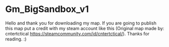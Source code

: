# Gm_BigSandbox_v1
Hello and thank you for downloading my map. If you are going to publish this map put a credit with my steam account like this (Original map made by: cntertctical https://steamcommunity.com/id/cntertctical/). Thanks for reading. :)
